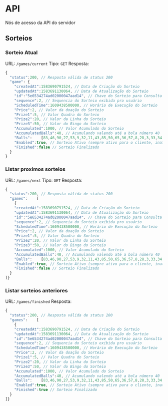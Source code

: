# API
Nós de acesso da API do servidor

## Sorteios

### Sorteio Atual
URL:
```/games/current```
Tipo: ```GET```
Resposta:
```javascript
{
  "status":200, // Resposta válida de status 200
  "game": {
    "createdAt":1583690791524, // Data de Criação do Sorteio
    "updatedAt":1583691130064, // Data de Atualização do Sorteio
    "id":"5e6534274ad02000047aad14", // Chave do Sorteio para Consulta
    "sequence":2, // Sequencia do Sorteio exibida pro usuário
    "ScheduledTime":1609438500000, // Horário de Execução do Sorteio
    "Price":2, // Valor da doação do Sorteio
    "Prize1":5, // Valor Quadra do Sorteio
    "Prize2":20, // Valor da Linha do Sorteio
    "Prize3":50, // Valor do Bingo do Sorteio
    "Accumulated":1000, // Valor Acumulado do Sorteio
    "AccumulatedBalls":40, // Acumulando valendo até a bola número 40
    "Balls":    [83,46,90,27,53,9,32,11,43,85,50,65,36,57,8,28,3,33,34,80,58,25,38,17,44,15,47,64,72,76,87,19,21,73,23,12,39,62,75,84,1,13,18,4,35,59,37,61,79,56,74,49,14,82,30,51,7,41,20,48,86,81,24,2,77,70,52,69,71,63,10,67,54,45,40,55,89,42,88,16,31,60,68,26,6,66,78,5,22,29], // Números sorteados em ordem (90 Bolas)
    "Enabled":true, // Sorteio Ativo (sempre ativo para o cliente, inativas não retornam na consulta)
    "Finished":false // Sorteio Finalizado
  }
}
```

### Listar proximos sorteios
URL:
```/games/next```
Tipo: ```GET```
Resposta:
```javascript
{
  "status":200, // Resposta válida de status 200
  "games":    [
    {
    "createdAt":1583690791524, // Data de Criação do Sorteio
    "updatedAt":1583691130064, // Data de Atualização do Sorteio
    "id":"5e6534274ad02000047aad14", // Chave do Sorteio para Consulta
    "sequence":2, // Sequencia do Sorteio exibida pro usuário
    "ScheduledTime":1609438500000, // Horário de Execução do Sorteio
    "Price":2, // Valor da doação do Sorteio
    "Prize1":5, // Valor Quadra do Sorteio
    "Prize2":20, // Valor da Linha do Sorteio
    "Prize3":50, // Valor do Bingo do Sorteio
    "Accumulated":1000, // Valor Acumulado do Sorteio
    "AccumulatedBalls":40, // Acumulando valendo até a bola número 40
    "Balls":    [83,46,90,27,53,9,32,11,43,85,50,65,36,57,8,28,3,33,34,80,58,25,38,17,44,15,47,64,72,76,87,19,21,73,23,12,39,62,75,84,1,13,18,4,35,59,37,61,79,56,74,49,14,82,30,51,7,41,20,48,86,81,24,2,77,70,52,69,71,63,10,67,54,45,40,55,89,42,88,16,31,60,68,26,6,66,78,5,22,29], // Números sorteados em ordem (90 Bolas)
    "Enabled":true, // Sorteio Ativo (sempre ativo para o cliente, inativas não retornam na consulta)
    "Finished":false // Sorteio Finalizado
  }
]}
```

### Listar sorteios anteriores
URL:
```/games/finished```
Resposta:
```javascript
{
  "status":200, // Resposta válida de status 200
  "games":    [
    {
    "createdAt":1583690791524, // Data de Criação do Sorteio
    "updatedAt":1583691130064, // Data de Atualização do Sorteio
    "id":"5e6534274ad02000047aad14", // Chave do Sorteio para Consulta
    "sequence":2, // Sequencia do Sorteio exibida pro usuário
    "ScheduledTime":1609438500000, // Horário de Execução do Sorteio
    "Price":2, // Valor da doação do Sorteio
    "Prize1":5, // Valor Quadra do Sorteio
    "Prize2":20, // Valor da Linha do Sorteio
    "Prize3":50, // Valor do Bingo do Sorteio
    "Accumulated":1000, // Valor Acumulado do Sorteio
    "AccumulatedBalls":40, // Acumulando valendo até a bola número 40
    "Balls":    [83,46,90,27,53,9,32,11,43,85,50,65,36,57,8,28,3,33,34,80,58,25,38,17,44,15,47,64,72,76,87,19,21,73,23,12,39,62,75,84,1,13,18,4,35,59,37,61,79,56,74,49,14,82,30,51,7,41,20,48,86,81,24,2,77,70,52,69,71,63,10,67,54,45,40,55,89,42,88,16,31,60,68,26,6,66,78,5,22,29], // Números sorteados em ordem (90 Bolas)
    "Enabled":true, // Sorteio Ativo (sempre ativo para o cliente, inativas não retornam na consulta)
    "Finished":true // Sorteio Finalizado
  }
]}
```
